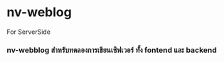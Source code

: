 # nv-weblog
For ServerSide 
<h3>nv-webblog สำหรับทดลองการเขียนเซิฟเวอร์ ทั้ง fontend และ backend<h3>
